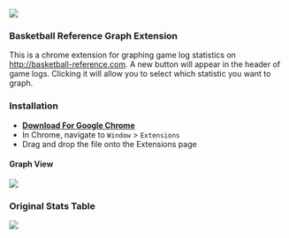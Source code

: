 ![](https://raw.github.com/Caged/bbref-graphs/master/icon48.png)

### Basketball Reference Graph Extension

This is a chrome extension for graphing game log statistics on http://basketball-reference.com.  A new button will appear in the header of game logs.  Clicking it will allow you to select which statistic you want to graph.

### Installation

* [**Download For Google Chrome**](https://github.com/Caged/bbref-graphs/raw/master/bball-ref.crx)
* In Chrome, navigate to `Window` > `Extensions`
* Drag and drop the file onto the Extensions page


#### Graph View
![](http://f.cl.ly/items/3q1i3w1j38132m2p011E/bbref-graph.png)

### Original Stats Table
![](http://f.cl.ly/items/3n0O0Y042C112q0w120S/Screen%20Shot%202012-12-26%20at%201.27.17%20PM.png)